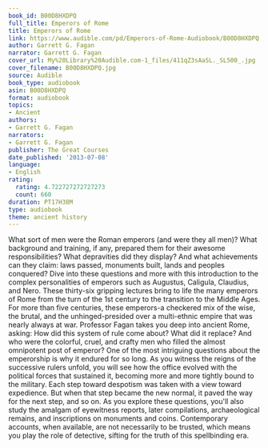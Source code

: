 ```yaml
---
book_id: B00D8HXDPQ
full_title: Emperors of Rome
title: Emperors of Rome
link: https://www.audible.com/pd/Emperors-of-Rome-Audiobook/B00D8HXDPQ
author: Garrett G. Fagan
narrator: Garrett G. Fagan
cover_url: My%20Library%20Audible.com-1_files/411qZ3sAaSL._SL500_.jpg
cover_filename: B00D8HXDPQ.jpg
source: Audible
book_type: audiobook
asin: B00D8HXDPQ
format: audiobook
topics:
- Ancient
authors:
- Garrett G. Fagan
narrators:
- Garrett G. Fagan
publisher: The Great Courses
date_published: '2013-07-08'
language:
- English
rating:
  rating: 4.722727272727273
  count: 660
duration: PT17H38M
type: audiobook
theme: ancient history
---
```

What sort of men were the Roman emperors (and were they all men)? What background and training, if any, prepared them for their awesome responsibilities? What depravities did they display? And what achievements can they claim: laws passed, monuments built, lands and peoples conquered?
Dive into these questions and more with this introduction to the complex personalities of emperors such as Augustus, Caligula, Claudius, and Nero. These thirty-six gripping lectures bring to life the many emperors of Rome from the turn of the 1st century to the transition to the Middle Ages. For more than five centuries, these emperors-a checkered mix of the wise, the brutal, and the unhinged-presided over a multi-ethnic empire that was nearly always at war.
Professor Fagan takes you deep into ancient Rome, asking: How did this system of rule come about? What did it replace? And who were the colorful, cruel, and crafty men who filled the almost omnipotent post of emperor? One of the most intriguing questions about the emperorship is why it endured for so long.
As you witness the reigns of the successive rulers unfold, you will see how the office evolved with the political forces that sustained it, becoming more and more tightly bound to the military. Each step toward despotism was taken with a view toward expedience. But when that step became the new normal, it paved the way for the next step, and so on. As you explore these questions, you'll also study the amalgam of eyewitness reports, later compilations, archaeological remains, and inscriptions on monuments and coins. Contemporary accounts, when available, are not necessarily to be trusted, which means you play the role of detective, sifting for the truth of this spellbinding era.
